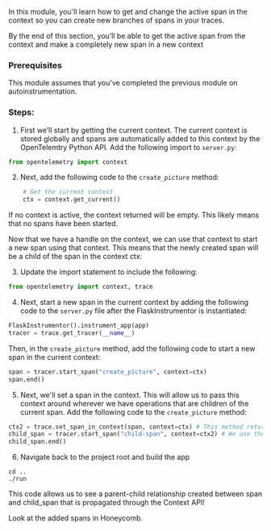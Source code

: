 In this module, you'll learn how to get and change the active span in the context so you can create new branches of spans in your traces.

By the end of this section, you’ll be able to get the active span from the context and make a completely new span in a new context

### Prerequisites

This module assumes that you've completed the previous module on autoinstrumentation.

### Steps:

1. First we’ll start by getting the current context. The current context is stored globally and spans are automatically added to this context by the OpenTelemtry Python API. Add the following import to `server.py`:

```python
from opentelemetry import context
```

2. Next, add the following code to the `create_picture` method:

```python
    # Get the current context
    ctx = context.get_current()
```

If no context is active, the context returned will be empty. This likely means that no spans have been started.

Now that we have a handle on the context, we can use that context to start a new span using that context. This means that the newly created span will be a child of the span in the context ctx:

3. Update the import statement to include the following:

```python
from opentelemetry import context, trace
```

4. Next, start a new span in the current context by adding the following code to the `server.py` file after the FlaskInstrumentor is instantiated:

```python
FlaskInstrumentor().instrument_app(app)
tracer = trace.get_tracer(__name__)
```

Then, in the `create_picture` method, add the following code to start a new span in the current context:

```python
span = tracer.start_span("create_picture", context=ctx)
span.end()
```

5. Next, we'll set a span in the context. This will allow us to pass this context around wherever we have operations that are children of the current span. Add the following code to the `create_picture` method:

```python
ctx2 = trace.set_span_in_context(span, context=ctx) # This method returns a new context
child_span = tracer.start_span("child-span", context=ctx2) # We use the new context to start a new span
child_span.end()
```

6. Navigate back to the project root and build the app

```shell
cd ..
./run
```

This code allows us to see a parent-child relationship created between span and child_span that is propagated through the Context API!

Look at the added spans in Honeycomb.
